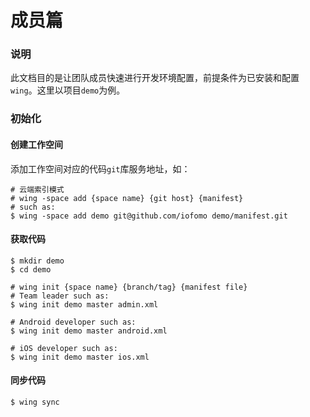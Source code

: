# 成员篇

### 说明

此文档目的是让团队成员快速进行开发环境配置，前提条件为已安装和配置`wing`。这里以项目`demo`为例。

### 初始化

#### 创建工作空间

添加工作空间对应的代码`git`库服务地址，如：

```shell
# 云端索引模式
# wing -space add {space name} {git host} {manifest}
# such as:
$ wing -space add demo git@github.com/iofomo demo/manifest.git
```

#### 获取代码

```shell
$ mkdir demo
$ cd demo

# wing init {space name} {branch/tag} {manifest file}
# Team leader such as:
$ wing init demo master admin.xml

# Android developer such as:
$ wing init demo master android.xml

# iOS developer such as:
$ wing init demo master ios.xml
```

#### 同步代码

```shell
$ wing sync
```

